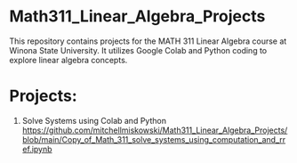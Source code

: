 # Math311_Linear_Algebra_Projects

This repository contains projects for the MATH 311 Linear Algebra course at Winona State University. It utilizes Google Colab and Python coding to explore linear algebra concepts.

# Projects:

1. Solve Systems using Colab and Python
https://github.com/mitchellmiskowski/Math311_Linear_Algebra_Projects/blob/main/Copy_of_Math_311_solve_systems_using_computation_and_rref.ipynb
